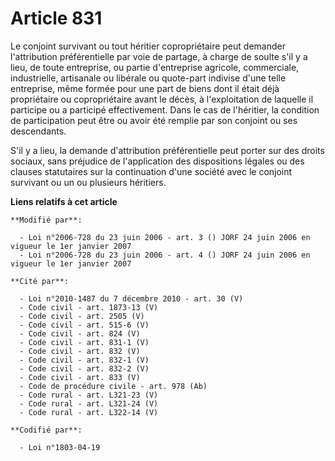 # Article 831

Le conjoint survivant ou tout héritier copropriétaire peut demander l'attribution préférentielle par voie de partage, à
charge de soulte s'il y a lieu, de toute entreprise, ou partie d'entreprise agricole, commerciale, industrielle, artisanale
ou libérale ou quote-part indivise d'une telle entreprise, même formée pour une part de biens dont il était déjà propriétaire
ou copropriétaire avant le décès, à l'exploitation de laquelle il participe ou a participé effectivement. Dans le cas de
l'héritier, la condition de participation peut être ou avoir été remplie par son conjoint ou ses descendants.

S'il y a lieu, la demande d'attribution préférentielle peut porter sur des droits sociaux, sans préjudice de l'application
des dispositions légales ou des clauses statutaires sur la continuation d'une société avec le conjoint survivant ou un ou
plusieurs héritiers.

**Liens relatifs à cet article**

	**Modifié par**:

	  - Loi n°2006-728 du 23 juin 2006 - art. 3 () JORF 24 juin 2006 en vigueur le 1er janvier 2007
	  - Loi n°2006-728 du 23 juin 2006 - art. 4 () JORF 24 juin 2006 en vigueur le 1er janvier 2007

	**Cité par**:

	  - Loi n°2010-1487 du 7 décembre 2010 - art. 30 (V)
	  - Code civil - art. 1873-13 (V)
	  - Code civil - art. 2505 (V)
	  - Code civil - art. 515-6 (V)
	  - Code civil - art. 824 (V)
	  - Code civil - art. 831-1 (V)
	  - Code civil - art. 832 (V)
	  - Code civil - art. 832-1 (V)
	  - Code civil - art. 832-2 (V)
	  - Code civil - art. 833 (V)
	  - Code de procédure civile - art. 978 (Ab)
	  - Code rural - art. L321-23 (V)
	  - Code rural - art. L321-24 (V)
	  - Code rural - art. L322-14 (V)

	**Codifié par**:

	  - Loi n°1803-04-19
